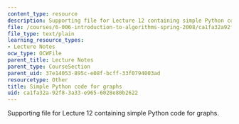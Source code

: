 ```yaml
---
content_type: resource
description: Supporting file for Lecture 12 containing simple Python code for graphs.
file: /courses/6-006-introduction-to-algorithms-spring-2008/ca1fa32a92f83a33e9656028e80b2622_graph.py
file_type: text/plain
learning_resource_types:
- Lecture Notes
ocw_type: OCWFile
parent_title: Lecture Notes
parent_type: CourseSection
parent_uid: 37e14053-895c-e08f-bcff-33f0794003ad
resourcetype: Other
title: Simple Python code for graphs
uid: ca1fa32a-92f8-3a33-e965-6028e80b2622
---
```

Supporting file for Lecture 12 containing simple Python code for graphs.

